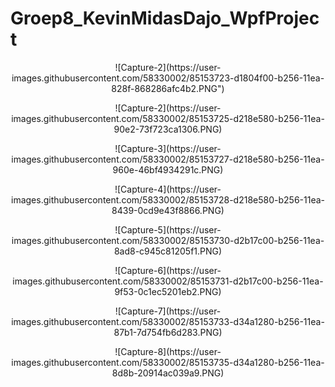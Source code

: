 # Groep8_KevinMidasDajo_WpfProject

<p align="center">
  ![Capture-2](https://user-images.githubusercontent.com/58330002/85153723-d1804f00-b256-11ea-828f-868286afc4b2.PNG")
</p>
<p align="center">
  ![Capture-2](https://user-images.githubusercontent.com/58330002/85153725-d218e580-b256-11ea-90e2-73f723ca1306.PNG)
</p>
<p align="center">
  ![Capture-3](https://user-images.githubusercontent.com/58330002/85153727-d218e580-b256-11ea-960e-46bf4934291c.PNG)
</p>
<p align="center">
  ![Capture-4](https://user-images.githubusercontent.com/58330002/85153728-d218e580-b256-11ea-8439-0cd9e43f8866.PNG)
</p>
<p align="center">
  ![Capture-5](https://user-images.githubusercontent.com/58330002/85153730-d2b17c00-b256-11ea-8ad8-c945c81205f1.PNG)
</p>
<p align="center">
  ![Capture-6](https://user-images.githubusercontent.com/58330002/85153731-d2b17c00-b256-11ea-9f53-0c1ec5201eb2.PNG)
</p>
<p align="center">
  ![Capture-7](https://user-images.githubusercontent.com/58330002/85153733-d34a1280-b256-11ea-87b1-7d754fb6d283.PNG)
</p>
<p align="center">
  ![Capture-8](https://user-images.githubusercontent.com/58330002/85153735-d34a1280-b256-11ea-8d8b-20914ac039a9.PNG)
</p>
